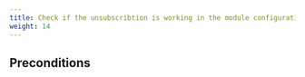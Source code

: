 ```yaml
---
title: Check if the unsubscribtion is working in the module configuration
weight: 14
---
```


## Preconditions



